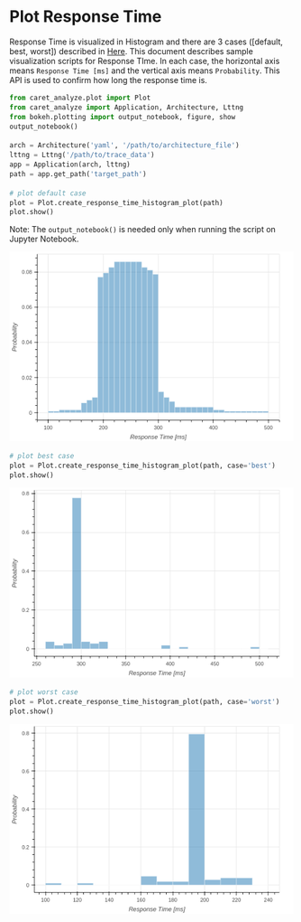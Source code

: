# Plot Response Time

Response Time is visualized in Histogram and there are 3 cases ([default, best, worst]) described in [Here](../../faq/index.md#how-response-time-is-calculated).
This document describes sample visualization scripts for Response TIme.
In each case, the horizontal axis means `Response Time [ms]` and the vertical axis means `Probability`.
This API is used to confirm how long the response time is. 

```python
from caret_analyze.plot import Plot
from caret_analyze import Application, Architecture, Lttng
from bokeh.plotting import output_notebook, figure, show
output_notebook()

arch = Architecture('yaml', '/path/to/architecture_file')
lttng = Lttng('/path/to/trace_data')
app = Application(arch, lttng)
path = app.get_path('target_path')

# plot default case
plot = Plot.create_response_time_histogram_plot(path)
plot.show()
```
Note: The `output_notebook()` is needed only when running the script on Jupyter Notebook.

![response_time_default_histogram](../../imgs/response_time_default_histogram.png)

```python
# plot best case
plot = Plot.create_response_time_histogram_plot(path, case='best')
plot.show()
```

![response_time_best_histogram](../../imgs/response_time_best_histogram.png)

```python
# plot worst case
plot = Plot.create_response_time_histogram_plot(path, case='worst')
plot.show()
```

![response_time_worst_histogram](../../imgs/response_time_worst_histogram.png)
